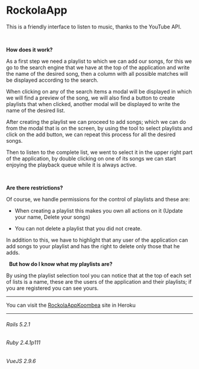 # RockolaApp

This is a friendly interface to listen to music, thanks to the YouTube API.

 

**How does it work?**

As a first step we need a playlist to which we can add our songs, for this we go to the search engine that we have at the top of the application and write the name of the desired song, then a column with all possible matches will be displayed according to the search.

When clicking on any of the search items a modal will be displayed in which we will find a preview of the song, we will also find a button to create playlists that when clicked, another modal will be displayed to write the name of the desired list.

After creating the playlist we can proceed to add songs; which we can do from the modal that is on the screen, by using the tool to select playlists and click on the add button, we can repeat this process for all the desired songs.

Then to listen to the complete list, we went to select it in the upper right part of the application, by double clicking on one of its songs we can start enjoying the playback queue while it is always active.

 

**Are there restrictions?**

Of course, we handle permissions for the control of playlists and these are:

* When creating a playlist this makes you own all actions on it (Update your name, Delete your songs)

* You can not delete a playlist that you did not create.

In addition to this, we have to highlight that any user of the application can add songs to your playlist and has the right to delete only those that he adds.

 
**But how do I know what my playlists are?**

By using the playlist selection tool you can notice that at the top of each set of lists is a name, these are the users of the application and their playlists; if you are registered you can see yours.

---

You can visit the [RockolaAppKoombea](https://rockolapp.herokuapp.com/) site in Heroku

---
###### Rails 5.2.1
###### Ruby 2.4.1p111
###### VueJS 2.9.6